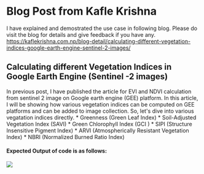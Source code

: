 # Blog Post from Kafle Krishna

I have explained and demostrated the use case in following blog. Please do visit the blog for details and give feedback if you have any. https://kaflekrishna.com.np/blog-detail/calculating-different-vegetation-indices-google-earth-engine-sentinel-2-images/

## Calculating different Vegetation Indices in Google Earth Engine (Sentinel -2 images)
In previous post, I have published the article for EVI and NDVI calculation from sentinel 2 image on Google earth engine (GEE) platform. In this article, I will be showing how various vegetation indices can be computed on GEE platforms and can be added to image collection. So, let's dive into various vegatation indices directly. 
    * Greenness (Green Leaf Index)
    * Soil-Adjusted Vegetation Index (SAVI)
    * Green Chlorophyll Index (GCI )
    * SIPI (Structure Insensitive Pigment Index)
    * ARVI (Atmospherically Resistant Vegetation Index)
    * NBRI (Normalized Burned Ratio Index)

#### Expected Output of code is as follows:
<img src="indices_cover.png" align='center'>